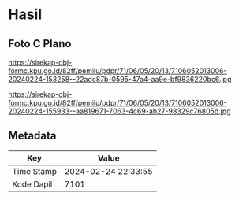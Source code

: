 # Hasil

## Foto C Plano

https://sirekap-obj-formc.kpu.go.id/82ff/pemilu/pdpr/71/06/05/20/13/7106052013006-20240224-153258--22adc87b-0595-47a4-aa9e-bf9836220bc6.jpg

https://sirekap-obj-formc.kpu.go.id/82ff/pemilu/pdpr/71/06/05/20/13/7106052013006-20240224-155933--aa819671-7063-4c69-ab27-98329c76805d.jpg


## Metadata

| Key        | Value               |
| ---------- | ------------------- |
| Time Stamp | 2024-02-24 22:33:55 |
| Kode Dapil | 7101                |



